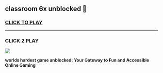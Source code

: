 
## classroom 6x unblocked 👋
<h3>
<a href="https://premium.freeplayer.one?title=classroom_6x_unblocked&ref=13F">CLICK TO PLAY</a></h3>
<hr>

<h3>
<a href="https://premium.freeplayer.one?title=classroom_6x_unblocked&ref=13F">CLICK 2 PLAY</a>
  
</h3>

<a href="https://premium.freeplayer.one?title=classroom_6x_unblocked&ref=12F/"><img src="https://clearcache.store/games.png"></a>


**worlds hardest game unblocked: Your Gateway to Fun and Accessible Online Gaming**
